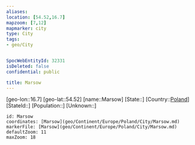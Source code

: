 ```yaml
---
aliases: 
location: [54.52,16.7]
mapzoom: [7,12] 
mapmarker: city 
type: City
tags:
- geo/City


SpocWebEntityId: 32331
isDeleted: false
confidential: public

title: Marsow
---
```

[geo-lon::16.7]
[geo-lat::54.52]
[name::Marsow]
[State::]
[Country::[Poland](geo/Continent/Europe/Poland.md)]
[StateId::]
[Population::]
[Unknown::]


```leaflet
id: Marsow
coordinates: [Marsow](geo/Continent/Europe/Poland/City/Marsow.md)
markerFile: [Marsow](geo/Continent/Europe/Poland/City/Marsow.md)
defaultZoom: 11 
maxZoom: 18
```


